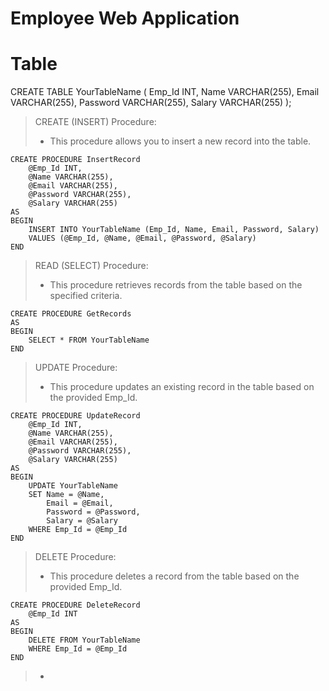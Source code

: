 # Employee Web Application

# Table
CREATE TABLE YourTableName (
    Emp_Id INT,
    Name VARCHAR(255),
    Email VARCHAR(255),
    Password VARCHAR(255),
    Salary VARCHAR(255)
);

> CREATE (INSERT) Procedure:
>* This procedure allows you to insert a new record into the table.
```
CREATE PROCEDURE InsertRecord
    @Emp_Id INT,
    @Name VARCHAR(255),
    @Email VARCHAR(255),
    @Password VARCHAR(255),
    @Salary VARCHAR(255)
AS
BEGIN
    INSERT INTO YourTableName (Emp_Id, Name, Email, Password, Salary)
    VALUES (@Emp_Id, @Name, @Email, @Password, @Salary)
END
```

> READ (SELECT) Procedure:
>* This procedure retrieves records from the table based on the specified criteria.
```
CREATE PROCEDURE GetRecords
AS
BEGIN
    SELECT * FROM YourTableName
END
```

> UPDATE Procedure:
>* This procedure updates an existing record in the table based on the provided Emp_Id.
```
CREATE PROCEDURE UpdateRecord
    @Emp_Id INT,
    @Name VARCHAR(255),
    @Email VARCHAR(255),
    @Password VARCHAR(255),
    @Salary VARCHAR(255)
AS
BEGIN
    UPDATE YourTableName
    SET Name = @Name,
        Email = @Email,
        Password = @Password,
        Salary = @Salary
    WHERE Emp_Id = @Emp_Id
END
```

> DELETE Procedure:
>* This procedure deletes a record from the table based on the provided Emp_Id.
```
CREATE PROCEDURE DeleteRecord
    @Emp_Id INT
AS
BEGIN
    DELETE FROM YourTableName
    WHERE Emp_Id = @Emp_Id
END
```
>
>*
```
```
